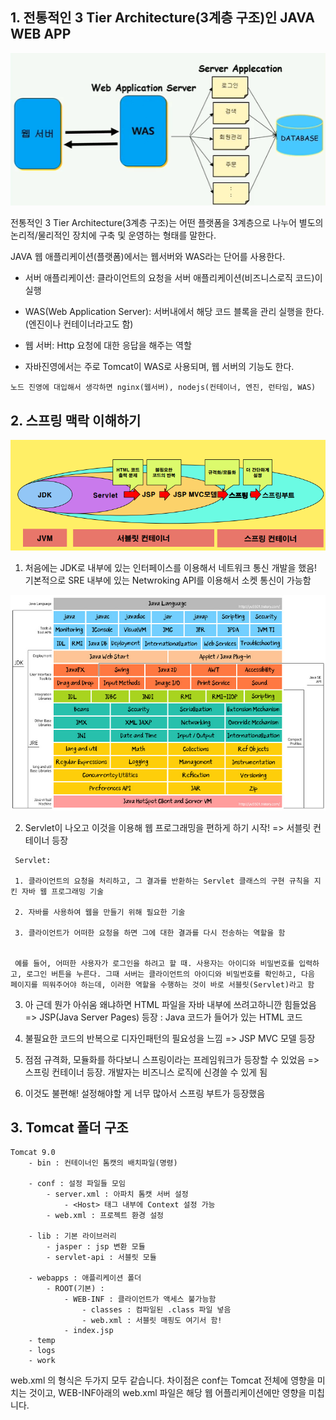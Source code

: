 ## 1. 전통적인 3 Tier Architecture(3계층 구조)인 JAVA WEB APP

<p align="center">
    <img src="./resource/process.PNG">
</p>

전통적인 3 Tier Architecture(3계층 구조)는
어떤 플랫폼을 3계층으로 나누어 별도의 논리적/물리적인 장치에 구축 및 운영하는 형태를 말한다.

JAVA 웹 애플리케이션(플랫폼)에서는 웹서버와 WAS라는 단어를 사용한다.

- 서버 애플리케이션: 클라이언트의 요청을 서버 애플리케이션(비즈니스로직 코드)이 실행

- WAS(Web Application Server): 서버내에서 해당 코드 블록을 관리 실행을 한다. (엔진이나 컨테이너라고도 함)

- 웹 서버: Http 요청에 대한 응답을 해주는 역할

- 자바진영에서는 주로 Tomcat이 WAS로 사용되며, 웹 서버의 기능도 한다.

```
노드 진영에 대입해서 생각하면 nginx(웹서버), nodejs(컨테이너, 엔진, 런타임, WAS)
```

## 2. 스프링 맥락 이해하기

<p align="center">
    <img src="./resource/history.PNG">
</p>

1. 처음에는 JDK로 내부에 있는 인터페이스를 이용해서 네트워크 통신 개발을 했음! 기본적으로 SRE 내부에 있는 Netwroking API를 이용해서 소켓 통신이 가능함

<p align="center">
    <img src="./resource/jdk.jpg">
</p>

2. Servlet이 나오고 이것을 이용해 웹 프로그래밍을 편하게 하기 시작! => 서블릿 컨테이너 등장

```
 Servlet:

 1. 클라이언트의 요청을 처리하고, 그 결과를 반환하는 Servlet 클래스의 구현 규칙을 지킨 자바 웹 프로그래밍 기술

 2. 자바를 사용하여 웹을 만들기 위해 필요한 기술

 3. 클라이언트가 어떠한 요청을 하면 그에 대한 결과를 다시 전송하는 역할을 함


 예를 들어, 어떠한 사용자가 로그인을 하려고 할 때. 사용자는 아이디와 비밀번호를 입력하고, 로그인 버튼을 누른다. 그때 서버는 클라이언트의 아이디와 비밀번호를 확인하고, 다음 페이지를 띄워주어야 하는데, 이러한 역할을 수행하는 것이 바로 서블릿(Servlet)라고 함
```

3. 아 근데 뭔가 아쉬움 왜냐하면 HTML 파일을 자바 내부에 쓰려고하니깐 힘들었음 => JSP(Java Server Pages) 등장 : Java 코드가 들어가 있는 HTML 코드

4. 불필요한 코드의 반복으로 디자인패턴의 필요성을 느낌 => JSP MVC 모델 등장

5. 점점 규격화, 모듈화를 하다보니 스프링이라는 프레임워크가 등장할 수 있었음 => 스프링 컨테이너 등장. 개발자는 비즈니스 로직에 신경쓸 수 있게 됨

6. 이것도 불편해! 설정해야할 게 너무 많아서 스프링 부트가 등장했음

## 3. Tomcat 폴더 구조

```
Tomcat 9.0
    - bin : 컨테이너인 톰캣의 배치파일(명령)

    - conf : 설정 파일들 모임
        - server.xml : 아파치 톰캣 서버 설정
            - <Host> 태그 내부에 Context 설정 가능
        - web.xml : 프로젝트 환경 설정

    - lib : 기본 라이브러리
        - jasper : jsp 변환 모듈
        - servlet-api : 서블릿 모듈

    - webapps : 애플리케이션 폴더
        - ROOT(기본) :
            - WEB-INF : 클라이언트가 액세스 불가능함
                - classes : 컴파일된 .class 파일 넣음
                - web.xml : 서블릿 매핑도 여기서 함!
            - index.jsp
    - temp
    - logs
    - work
```

web.xml 의 형식은 두가지 모두 같습니다. 차이점은 conf는 Tomcat 전체에 영향을 미치는 것이고, WEB-INF아래의 web.xml 파일은 해당 웹 어플리케이션에만 영향을 미칩니다.
